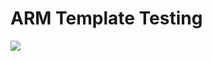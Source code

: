 # ARM Template Testing

<a href="https://azuredeploy.net/" target="_blank"><img src="http://azuredeploy.net/deploybutton.png"/></a>
